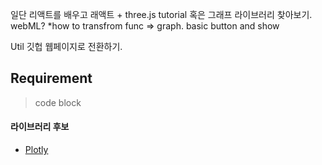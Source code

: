 일단 
리액트를 배우고
래액트 + three.js tutorial
    혹은 그래프 라이브러리 찾아보기.
    webML?
    *how to transfrom func => graph.
basic button and show

Util
깃헙 웹페이지로 전환하기.

## Requirement
>code block

#### 라이브러리 후보
* [Plotly](https://plotly.com/javascript/getting-started/#start-plotting)
